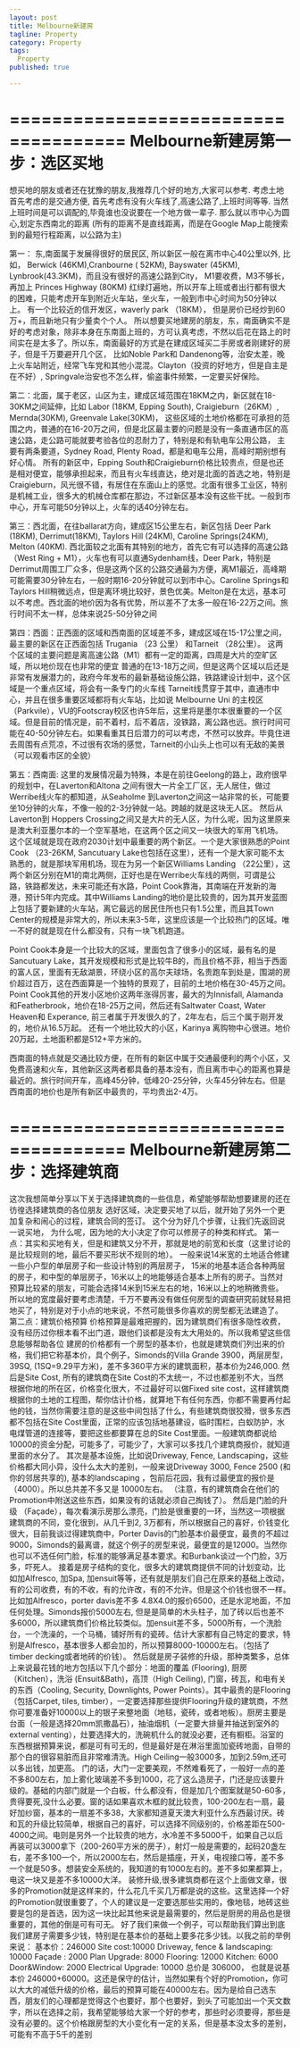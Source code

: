 ```yaml
---
layout: post
title: Melbourne新建房
tagline: Property
category: Property
tags:
  Property
published: true

---
```

=====================================
Melbourne新建房第一步：选区买地 
=====================================

想买地的朋友或者还在犹豫的朋友,我推荐几个好的地方,大家可以参考. 考虑土地首先考虑的是交通方便, 首先考虑有没有火车线了,高速公路了,上班时间等等. 当然上班时间是可以调配的,毕竟谁也没说要在一个地方做一辈子. 那么就以市中心为圆心,划定东西南北的距离 (所有的距离不是直线距离，而是在Google Map上能搜索到的最短行程距离，以公路为主)

第一： 东,南面属于发展得很好的居民区, 所以新区一般在离市中心40公里以外, 比如， Berwick (46KM),Cranbourne ( 52KM),  Bayswater (45KM),  Lynbrook(43.3KM)，而且没有很好的高速公路到City， M1要收费，M3不够长，再加上 Princes Highway (80KM) 红绿灯遍地，所以开车上班或者出行都有很大的困难，只能考虑开车到附近火车站，坐火车，一般到市中心时间为50分钟以上。 有一个比较近的信开发区，waverly park （18KM）， 但是房价已经炒到60万+，而且新地只有少量卖个个人。 所以想要买地建房的朋友，东，南面确实不是好的考虑对象，除非本身在东南面上班的，方可认真考虑，不然以后花在路上的时间实在是太多了。所以东，南面最好的方式是在建成区域买二手房或者刚建好的房子，但是千万要避开几个区， 比如Noble Park和 Dandenong等，治安太差，晚上火车站附近，经常飞车党和其他小混混。Clayton（投资的好地方，但是自主是在不好）, Springvale治安也不怎么样，偷盗事件频繁，一定要买好保险。

第二：北面，属于老区，山区为主，建成区域范围在18KM之内，新区就在18-30KM之间延伸，比如 Labor (18KM, Epping South), Craigieburn（26KM）, Mernda(30KM), Greenvale Lake(30KM)， 这些区域的土地价格都在可承担的范围之内，普通的在16-20万之间，但是北区最主要的问题是没有一条直通市区的高速公路，走公路可能就要考验各位的忍耐力了，特别是和有轨电车公用公路， 主要有两条要道，Sydney Road, Plenty Road，都是和电车公用，高峰时期别想有好心情。 所有的新区中，Epping South和Craigieburn价格比较贵点，但是也还是相对便宜，能够承担起来，而且有火车线直达，绝对是北面的首选之地，特别是Craigieburn，风光很不错，有居住在东面山上的感觉。北面有很多工业区，特别是机械工业，很多大的机械仓库都在那边，不过新区基本没有这些干扰。一般到市中心，开车可能50分钟以上，火车的话40分钟左右。

第三：西北面，在往ballarat方向，建成区15公里左右，新区包括 Deer Park (18KM), Derrimut(18KM), Taylors Hill (24KM), Caroline Springs(24KM), Melton (40KM). 西北面较之北面有其特别的地方，首先它有可以选择的高速公路 （West Ring + M1），火车也有可以直通Sydenham线，Deer Park，特别是Derrimut周围工厂众多，但是这两个区的公路交通最为方便，离M1最近，高峰期可能需要30分钟左右，一般时期16-20分钟就可以到市中心。Caroline Springs和Taylors Hill稍微远点，但是离环境比较好，景色优美。Melton是在太远，基本可以不考虑。西北面的地价因为各有优势，所以差不了太多一般在16-22万之间。旅行时间不太一样，总体来说25-50分钟之间

第四：西面：正西面的区域和西南面的区域差不多，建成区域在15-17公里之间，最主要的新区在正西面包括 Trugania （23 公里） 和Tarneit （28公里）。 这两个区域的主要问题是离高速公路（M1）都有一定的距离，四周是大片的空旷区域，所以地价现在也非常的便宜 普通的在13-18万之间，但是这两个区域以后还是非常有发展潜力的，政府今年发布的最新基础设施公路，铁路建设计划中，这个区域是一个重点区域，将会有一条专门的火车线 Tarneit线贯穿于其中，直通市中心，并且在很多重要区域都将有火车站，比如说 Melbourne Uni 的主校区 （Parkvile），VU的Footscray校区也许5年后，这里将是墨尔本很重要的一个区域。但是目前的情况是，前不着村，后不着店，没铁路，离公路也远。旅行时间可能在40-50分钟左右。如果看重其日后潜力的可以考虑，不然可以放弃。毕竟住进去周围有点荒凉，不过很有农场的感觉，Tarneit的小山头上也可以有无敌的美景（可以观看市区的全貌）

第五：西南面: 这里的发展情况最为特殊，本是在前往Geelong的路上，政府很早的规划中，在Laverton和Altona 之间有很大一片全工厂区，无人居住，做过Werribe线火车的都知道，从Seaholme 到Laverton之间这一站非常的长，可能要坐10分钟的火车，不像一般的2-3分钟就一站。跨越的就是这块无人区。 然后从Laverton到 Hoppers Crossing之间又是大片的无人区，为什么呢，因为这里原来是澳大利亚墨尔本的一个空军基地，在这两个区之间又一块很大的军用飞机场。 这个区域就是现在政府2030计划中最重要的两个新区。一个是大家很熟悉的Point Cook （23-26KM, Sancutuary Lake也包括在这里），还有一个是大家可能不太熟悉的，就是那块军用机场，现在为另一个新区Williams Landing （22公里），这两个新区分别在M1的南北两侧，正好也是在Werribe火车线的两侧，可谓是公路，铁路都发达，未来可能还有水路，Point Cook靠海，其南端在开发新的海港，预计5年内完成。其中Williams Landing的地价是比较贵的，因为其开发蓝图上包括了要新建的火车站，离它最远的居民住所也只有1.5公里，而且其Town Center的规模是非常大的，所以未来3-5年，这里应该是一个比较热门的区域。唯一不好的就是现在什么都没有，只有一块飞机跑道。

Point Cook本身是一个比较大的区域，里面包含了很多小的区域，最有名的是Sancutuary Lake，其开发规模和形式是比较牛B的，而且价格不菲，相当于西面的富人区，里面有无敌湖景，环绕小区的高尔夫球场，名贵跑车到处是，围湖的房价超过百万，这在西面算是一个独特的景观了，目前的土地价格在30-45万之间。Point Cook其他的开发小区地价这两年涨得厉害，最大的为Innisfall, Alamanda和Featherbrook，地价在18-25万之间，然后还有Saltwater Coast, Water Heaven和  Experance, 前三者属于开发很久的了，2年左右，后三个属于刚开发的，地价从16.5万起。 还有一个地比较大的小区，Karinya 离购物中心很进。地价20万起，土地面积都是512+平方米的。

西南面的特点就是交通比较方便，在所有的新区中属于交通最便利的两个小区，又免费高速和火车，其他新区这两者都具备的基本没有，而且离市中心的距离也算是最近的。旅行时间开车，高峰45分钟，低峰20-25分钟，火车45分钟左右。但是西南面的地价也是所有新区中最贵的，平均贵出2-4万。


=====================================
Melbourne新建房第二步：选择建筑商
=====================================

这次我想简单分享以下关于选择建筑商的一些信息，希望能够帮助想要建房的还在彷徨选择建筑商的各位朋友
选好区域，决定要买地了以后，就开始了另外一个更加复杂和闹心的过程，建筑合同的签订。 这个分为好几个步骤，让我们先返回说一说买地， 为什么呢，因为地的大小决定了你可以修房子的种类和样式。
第一点：其实和买地有关，但是和建筑又分不开，那就是地的前宽和长度（这里讨论的是比较规则的地，最后不要买形状不规则的地）。 一般来说14米宽的土地适合修建一些小户型的单层房子和一些设计特别的两层房子， 15米的地基本适合各种两层的房子，和中型的单层房子，16米以上的地能够适合基本上所有的房子。当然对预算比较紧的朋友，可能会选择14米到15米左右的地，16米以上的地稍微贵些。所以地的宽度最好要考虑清楚，千万不要再没有做任何房型的调查研究前就轻易把地买了，特别是对于小点的地来说，不然可能很多你喜欢的房型都无法建造了。
第二点：建筑价格预算
价格预算是最难把握的，因为建筑商们有很多隐性收费，没有经历过你根本看不出门道，跟他们谈都是没有太大用处的。所以我希望这些信息能够帮助各位
建房的价格都有一个房型的基本价，也就是建筑商们列出来的价格，我们把它称基本价，具个例子，Simonds的Villa Grande 3900，两层房型，39SQ, (1SQ=9.29平方米)，差不多360平方米的建筑面积，基本价为246,000.
然后是Site Cost, 所有的建筑商在Site Cost的不太统一，不过也都差别不大，当然根据你地的所在区，价格变化很大，不过最好可以做Fixed site cost，这样建筑商根据你的土地的工程图，帮你估计价格，就算地下有任何东西，你都不需要再付起他的钱，当然你需要注意的是这些中间包括了什么，有些建筑商很狡猾，很多东西都不包括在Site Cost里面，正常的应该包括地基建设，临时围栏，白蚁防护，水电煤管道的连接等，要把这些都要算在总的Site Cost里面。一般建筑商都说给10000的资金分配，可能多了，可能少了，大家可以多找几个建筑商报价，就知道里面的水分了。
其次是基本设施，比如说Driveway, Fence, Landscaping，这些价格都大同小异，没什么太大的差别，一般来说Driveway 3000, Fence 2500 (和你的邻居共享的), 基本的landscaping ，包前后花园，我有过最便宜的报价是（4000）。所以总共差不多又是 10000左右。 （注意，有的建筑商会在他们的Promotion中附送这些东西，如果没有的话就必须自己掏钱了）。
然后是门脸的升级 （Façade），每次看演示房那么漂亮，门脸是很重要的一环，当然这一项根据建筑商的不同，变化很到，从几千到2, 3万都有，所以根据自己的喜好，价钱变化很大，目前我谈过得建筑商中，Porter Davis的门脸基本价最便宜，最贵的不超过9000，Simonds的最离谱，就这个例子的房型来说，最便宜的是12000。当然你也可以不选任何门脸，标准的能够满足基本要求。和Burbank谈过一个门脸，3万多，吓死人。
接着是房子结构的变化，很多大的建筑商提供不同的计划变动，比如加Alfresco, 加Spa, 加ensuit等等，还有就是朋友们自己在原来的基础上改动，有的公司收费，有的不收，有的允许改，有的不允许。但是这个价钱也很不一样。比如加Alfresco，porter davis差不多 4.8X4.0的报价6500，还是水泥地面，不加任何处理。Simonds报价5000左右, 但是是简单的木头柱子，加了砖以后也差不多6000，所以建筑商们价格比较类似。加ensuit差不多，5000所有，一个洗脸台，一个洗澡的，一个马桶，铺好所有的瓷砖。估计大家都有自己特定的要求，特别是Alfresco，基本很多人都会加的，所以预算8000-10000左右。（包括了timber decking或者地砖的价钱）。
然后就是房子装修的升级，那种类繁多，总体上来说最花钱的地方包括以下几个部分：地面的覆盖 (Flooring), 厨房 （Kitchen），洗浴 (Ensuit&amp;Bath)，高顶（High Ceiling), 门窗，砖瓦，和电有关的东西（Cooling, Security, Downlights, Power Points）。其中最贵的是Flooring （包括Carpet, tiles, timber），一定要选择那些提供Flooring升级的建筑商，不然你可要准备好10000以上的银子来整地面（地毯，瓷砖，或者地板）。厨房主要是台面（一般是选择20mm凯撒晶石），抽油烟机（一定要大排量并抽送到室外的 external venting），灶要选择大的，洗碗机什么的就没必要，还有橱柜。浴室的东西根据预算来说，都是可有可无的，但是最好是在淋浴里面加瓷砖地面，自带的那个白的很容易脏而且非常难清洗。High Ceiling一般3000多，加到2.59m,还可以多出钱，加更高。 门的话，大门一定要美观，不然难看死了，一般好一点的差不多800左右，加上雾化玻璃差不多到1000，花了这么造房子，门还是应该要升级的。基础的内部门就是一个白板，什么都没有，但是加几个图案就是50-60多，贵得要死,没什么必要。窗的话如果喜欢木框的就比较贵，100-200左右一扇，最好加纱窗，基本的一扇差不多38，大家都知道夏天澳大利亚什么东西最讨厌。砖和瓦的升级比较简单，根据自己的喜好，可以选择不同级别的，价格差距在500-4000之间。电则是另外一个比较贵的地方，水冷差不多5000千，如果自己以后再装可以3000拿下（200-260平方米的房子），射灯一般是需要的，起码20盏左右，差不多100一个，所以2000左右，然后是插座，开关，电视接口等，差不多一个就是50多。想装安全系统的，我知道的有1000左右的。差不多如果都算上，电这一块又是差不多10000大洋。
装修升级,很多建筑商都在这个上面做文章，很多的Promotion就是这样来的，什么花几千买几万都是说的这些。这里选择一个好的Promotion就很重要了，个人的建议是一定要选那些实用的，像地毯，地砖这些要是包的是首选，因为这一块比起其他来说是最需要的，然后是厨房的用品也是很重要的，其他的倒是可有可无。
好了我们来做一个例子，可以帮助我们算出到底我们建房子需要多少钱，特别是在基本价的基础上要多花多少钱。以我之前的举例来说：
基本价：246000
Site cost:10000
Driveway, fence & landscaping: 10000
Façade : 2000
Plan Upgrade: 8000
Flooring: 12000
Kitchen: 6000
Door&Window: 2000
Electrical Upgrade: 10000
总价是 306000， 也就是说基本价 246000+60000。这还是保守的估计，当然如果有个好的Promotion，你可以大大的减低升级的价格，最后的预算可能在40000左右。因为是给自己选东西，朋友们的心理都是觉得这个也要好，那个也要好，到头了可能加出一个天文数字，所以在选择之前，我希望能够给大家一个好的参考，那些时必须要得，那些是没有必要的。这个价格跟房型的大小变化有一定的关系，但是基本没太多的差别，可能有不高于5千的差别